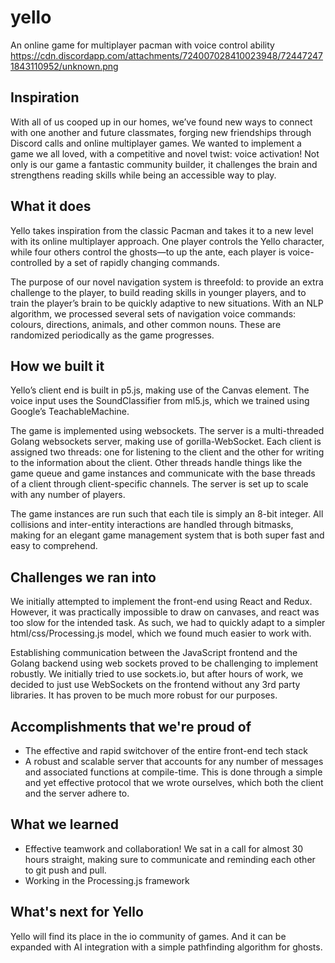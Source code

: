 # yello
An online game for multiplayer pacman with voice control ability
https://cdn.discordapp.com/attachments/724007028410023948/724472471843110952/unknown.png
## Inspiration
With all of us cooped up in our homes, we’ve found new ways to connect with one another and future classmates, forging new friendships through Discord calls and online multiplayer games. We wanted to implement a game we all loved, with a competitive and novel twist: voice activation! Not only is our game a fantastic community builder, it challenges the brain and strengthens reading skills while being an accessible way to play.

## What it does
Yello takes inspiration from the classic Pacman and takes it to a new level with its online multiplayer approach. One player controls the Yello character, while four others control the ghosts—to up the ante, each player is voice-controlled by a set of rapidly changing commands.

The purpose of our novel navigation system is threefold: to provide an extra challenge to the player, to build reading skills in younger players, and to train the player’s brain to be quickly adaptive to new situations. With an NLP algorithm, we processed several sets of navigation voice commands: colours, directions, animals, and other common nouns. These are randomized periodically as the game progresses.

## How we built it
Yello’s client end is built in p5.js, making use of the Canvas element. The voice input uses the SoundClassifier from ml5.js, which we trained using Google’s TeachableMachine.

The game is implemented using websockets. The server is a multi-threaded Golang websockets server, making use of gorilla-WebSocket. Each client is assigned two threads: one for listening to the client and the other for writing to the information about the client. Other threads handle things like the game queue and game instances and communicate with the base threads of a client through client-specific channels. The server is set up to scale with any number of players.

The game instances are run such that each tile is simply an 8-bit integer. All collisions and inter-entity interactions are handled through bitmasks, making for an elegant game management system that is both super fast and easy to comprehend.


## Challenges we ran into
We initially attempted to implement the front-end using React and Redux. However, it was practically impossible to draw on canvases, and react was too slow for the intended task. As such, we had to quickly adapt to a simpler html/css/Processing.js model, which we found much easier to work with. 

Establishing communication between the JavaScript frontend and the Golang backend using web sockets proved to be challenging to implement robustly. We initially tried to use sockets.io, but after hours of work, we decided to just use WebSockets on the frontend without any 3rd party libraries. It has proven to be much more robust for our purposes.

## Accomplishments that we're proud of
- The effective and rapid switchover of the entire front-end tech stack
- A robust and scalable server that accounts for any number of messages and associated functions at compile-time. This is done through a simple and yet effective protocol that we wrote ourselves, which both the client and the server adhere to.


## What we learned
- Effective teamwork and collaboration! We sat in a call for almost 30 hours straight, making sure to communicate and reminding each other to git push and pull.
- Working in the Processing.js framework

## What's next for Yello
Yello will find its place in the io community of games. And it can be expanded with AI integration with a simple pathfinding algorithm for ghosts.
